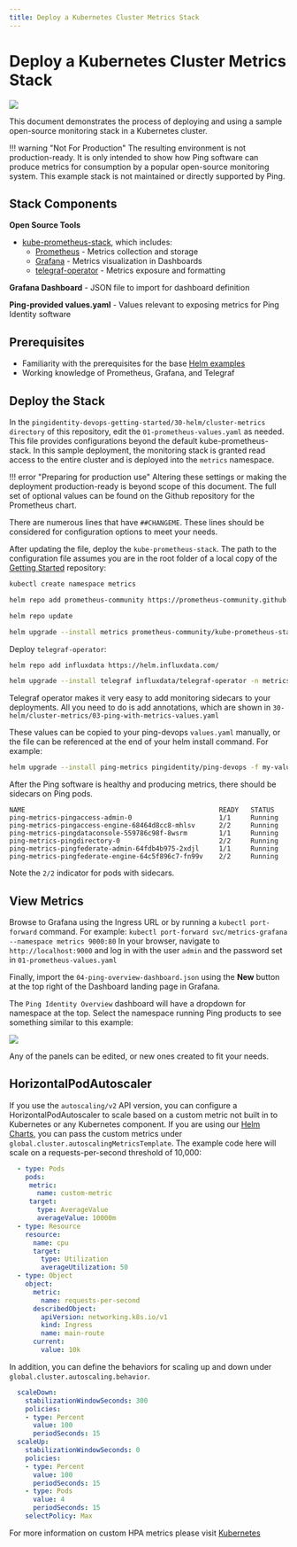 ```yaml
---
title: Deploy a Kubernetes Cluster Metrics Stack
---
```


# Deploy a Kubernetes Cluster Metrics Stack

![](../images/cluster-metrics-stack.png)

This document demonstrates the process of deploying and using a sample open-source monitoring stack in a Kubernetes cluster.

!!! warning "Not For Production"
    The resulting environment is not production-ready.  It is only intended to show how Ping software can produce metrics for consumption by a popular open-source monitoring system. This example stack is not maintained or directly supported by Ping.

## Stack Components

**Open Source Tools**

* [kube-prometheus-stack](https://github.com/prometheus-community/helm-charts/tree/main/charts/kube-prometheus-stack), which includes:
    * [Prometheus](https://prometheus.io/) - Metrics collection and storage
    * [Grafana](https://grafana.com/) - Metrics visualization in Dashboards
    * [telegraf-operator](https://github.com/influxdata/helm-charts/tree/master/charts/telegraf-operator) -  Metrics exposure and formatting

**Grafana Dashboard** - JSON file to import for dashboard definition

**Ping-provided values.yaml** - Values relevant to exposing metrics for Ping Identity software

## Prerequisites

* Familiarity with the prerequisites for the base [Helm examples](https://devops.pingidentity.com/deployment/deployHelm/)
* Working knowledge of Prometheus, Grafana, and Telegraf

## Deploy the Stack

In the `pingidentity-devops-getting-started/30-helm/cluster-metrics directory` of this repository, edit the `01-prometheus-values.yaml` as needed. This file provides configurations beyond the default kube-prometheus-stack. In this sample deployment, the monitoring stack is granted read access to the entire cluster and is deployed into the `metrics` namespace.

!!! error "Preparing for production use"
    Altering these settings or making the deployment production-ready is beyond scope of this document. The full set of optional values can be found on the Github repository for the Prometheus chart.

There are numerous lines that have `##CHANGEME`. These lines should be considered for configuration options to meet your needs.

After updating the file, deploy the `kube-prometheus-stack`.  The path to the configuration file assumes you are in the root folder of a local copy of the [Getting Started](https://github.com/pingidentity/pingidentity-devops-getting-started) repository:

```sh
kubectl create namespace metrics

helm repo add prometheus-community https://prometheus-community.github.io/helm-charts

helm repo update

helm upgrade --install metrics prometheus-community/kube-prometheus-stack -f 30-helm/cluster-metrics/01-prometheus-values.yaml -n metrics --version 57.2.0

```

Deploy `telegraf-operator`:


```bash
helm repo add influxdata https://helm.influxdata.com/

helm upgrade --install telegraf influxdata/telegraf-operator -n metrics --version 1.3.11 -f 30-helm/cluster-metrics/02-telegraf-values.yaml
```

Telegraf operator makes it very easy to add monitoring sidecars to your deployments. All you need to do is add annotations, which are shown in `30-helm/cluster-metrics/03-ping-with-metrics-values.yaml`

These values can be copied to your ping-devops `values.yaml` manually, or the file can be referenced at the end of your helm install command. For example:

```bash
helm upgrade --install ping-metrics pingidentity/ping-devops -f my-values.yaml -f 30-helm/cluster-metrics/03-ping-with-metrics-values.yaml
```

After the Ping software is healthy and producing metrics, there should be sidecars on Ping pods.

```text
NAME                                                 READY   STATUS
ping-metrics-pingaccess-admin-0                      1/1     Running
ping-metrics-pingaccess-engine-68464d8cc8-mhlsv      2/2     Running
ping-metrics-pingdataconsole-559786c98f-8wsrm        1/1     Running
ping-metrics-pingdirectory-0                         2/2     Running
ping-metrics-pingfederate-admin-64fdb4b975-2xdjl     1/1     Running
ping-metrics-pingfederate-engine-64c5f896c7-fn99v    2/2     Running
```

Note the `2/2` indicator for pods with sidecars.

## View Metrics

Browse to Grafana using the Ingress URL or by running a `kubectl port-forward` command.  For example: `kubectl port-forward svc/metrics-grafana --namespace metrics 9000:80`
In your browser, navigate to `http://localhost:9000` and log in with the user `admin` and the password set in `01-prometheus-values.yaml`

Finally, import the `04-ping-overview-dashboard.json` using the **New** button at the top right of the Dashboard landing page in Grafana.

The `Ping Identity Overview` dashboard will have a dropdown for namespace at the top. Select the namespace running Ping products to see something similar to this example:

![](../images/cluster-metrics-dashboard.png)

Any of the panels can be edited, or new ones created to fit your needs.

## HorizontalPodAutoscaler

If you use the `autoscaling/v2` API version, you can configure a HorizontalPodAutoscaler to scale based on a custom metric not built in to Kubernetes or any Kubernetes component.
If you are using our [Helm Charts](https://github.com/pingidentity/helm-charts), you can pass the custom metrics under `global.cluster.autoscalingMetricsTemplate`. The example code here will scale on a requests-per-second threshold of 10,000:

```yaml
  - type: Pods
    pods:
     metric:
       name: custom-metric
     target:
       type: AverageValue
       averageValue: 10000m
  - type: Resource
    resource:
      name: cpu
      target:
        type: Utilization
        averageUtilization: 50
  - type: Object
    object:
      metric:
        name: requests-per-second
      describedObject:
        apiVersion: networking.k8s.io/v1
        kind: Ingress
        name: main-route
      current:
        value: 10k
```

In addition, you can define the behaviors for scaling up and down under `global.cluster.autoscaling.behavior`.

```yaml
  scaleDown:
    stabilizationWindowSeconds: 300
    policies:
    - type: Percent
      value: 100
      periodSeconds: 15
  scaleUp:
    stabilizationWindowSeconds: 0
    policies:
    - type: Percent
      value: 100
      periodSeconds: 15
    - type: Pods
      value: 4
      periodSeconds: 15
    selectPolicy: Max
```

For more information on custom HPA metrics please visit [Kubernetes](https://kubernetes.io/docs/tasks/run-application/horizontal-pod-autoscale/#scaling-on-custom-metrics)
